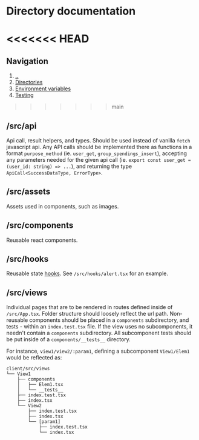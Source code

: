 # Directory documentation

<<<<<<< HEAD
=======
## Navigation

1. [..](../)
1. [Directories](./dirs.md)
1. [Environment variables](./env.md)
1. [Testing](./tests.md)

>>>>>>> main
## /src/api

Api call, result helpers, and types. Should be used instead of vanilla `fetch` javascript api. Any API calls should be implemented there as functions in a format `purpose_method` (ie. `user_get`, `group_spendings_insert`), accepting any parameters needed for the given api call (ie. `export const user_get = (user_id: string) => ...`), and returning the type `ApiCall<SuccessDataType, ErrorType>`.

## /src/assets

Assets used in components, such as images.

## /src/components

Reusable react components.

## /src/hooks

Reusable state [hooks](https://legacy.reactjs.org/docs/hooks-intro.html). See `/src/hooks/alert.tsx` for an example.

## /src/views

Individual pages that are to be rendered in routes defined inside of `/src/App.tsx`. Folder structure should loosely reflect the url path. Non-reusable components should be placed in a `components` subdirectory, and tests - within an `index.test.tsx` file. If the view uses no subcomponents, it needn't contain a `components` subdirectory. All subcomponent tests should be put inside of a `components/__tests__` directory.

For instance, `view1/view2/:param1`, defining a subcomponent `View1/Elem1` would be reflected as:
```
client/src/views
└── View1
    ├── components
    │   ├── Elem1.tsx
    │   └── __tests__
    ├── index.test.tsx
    ├── index.tsx
    └── View2
        ├── index.test.tsx
        ├── index.tsx
        └── [param1]
            ├── index.test.tsx
            └── index.tsx
```